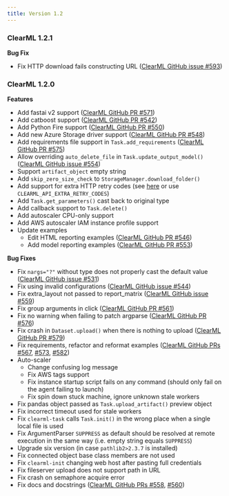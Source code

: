 ```yaml
---
title: Version 1.2
---
```


### ClearML 1.2.1

**Bug Fix**

- Fix HTTP download fails constructing URL ([ClearML GitHub issue #593](https://github.com/allegroai/clearml/issues/593))

### ClearML 1.2.0

**Features**

- Add fastai v2 support ([ClearML GitHub PR #571](https://github.com/allegroai/clearml/pull/571))
- Add catboost support ([ClearML GitHub PR #542](https://github.com/allegroai/clearml/pull/542))
- Add Python Fire support ([ClearML GitHub PR #550](https://github.com/allegroai/clearml/pull/550))
- Add new Azure Storage driver support ([ClearML GitHub PR #548](https://github.com/allegroai/clearml/pull/548))
- Add requirements file support in `Task.add_requirements` ([ClearML GitHub PR #575](https://github.com/allegroai/clearml/pull/575))
- Allow overriding `auto_delete_file` in `Task.update_output_model()` ([ClearML GitHub issue #554](https://github.com/allegroai/clearml/issues/554))
- Support `artifact_object` empty string
- Add `skip_zero_size_check` to `StorageManager.download_folder()`
- Add support for extra HTTP retry codes (see [here](https://github.com/allegroai/clearml/blob/2c916181b90c784fe0bd267cd67ea915e53e36e4/clearml/backend_api/config/default/api.conf#L29) or use `CLEARML_API_EXTRA_RETRY_CODES`)
- Add `Task.get_parameters()` cast back to original type
- Add callback support to `Task.delete()`
- Add autoscaler CPU-only support
- Add AWS autoscaler IAM instance profile support
- Update examples
  - Edit HTML reporting examples ([ClearML GitHub PR #546](https://github.com/allegroai/clearml/pull/546))
  - Add model reporting examples ([ClearML GitHub PR #553](https://github.com/allegroai/clearml/pull/553))

**Bug Fixes**

- Fix `nargs="?"` without type does not properly cast the default value ([ClearML GitHub issue #531](https://github.com/allegroai/clearml/issues/531))
- Fix using invalid configurations ([ClearML GitHub issue #544](https://github.com/allegroai/clearml/issues/544))
- Fix extra_layout not passed to report_matrix ([ClearML GitHub issue #559](https://github.com/allegroai/clearml/issues/559))
- Fix group arguments in click ([ClearML GitHub PR #561](https://github.com/allegroai/clearml/pull/561))
- Fix no warning when failing to patch argparse ([ClearML GitHub PR #576](https://github.com/allegroai/clearml/pull/576))
- Fix crash in `Dataset.upload()` when there is nothing to upload ([ClearML GitHub PR #579](https://github.com/allegroai/clearml/pull/579))
- Fix requirements, refactor and reformat examples ([ClearML GitHub PRs #567](https://github.com/allegroai/clearml/pull/567), [#573](https://github.com/allegroai/clearml/pull/573), [#582](https://github.com/allegroai/clearml/pull/582))
- Auto-scaler
  - Change confusing log message
  - Fix AWS tags support
  - Fix instance startup script fails on any command (should only fail on the agent failing to launch)
  - Fix spin down stuck machine, ignore unknown stale workers
- Fix pandas object passed as `Task.upload_artifact()` preview object
- Fix incorrect timeout used for stale workers
- Fix `clearml-task` calls `Task.init()` in the wrong place when a single local file is used
- Fix ArgumentParser `SUPPRESS` as default should be resolved at remote execution in the same way (i.e. empty string equals `SUPPRESS`)
- Upgrade six version (in case `pathlib2>2.3.7` is installed)
- Fix connected object base class members are not used
- Fix `clearml-init` changing web host after pasting full credentials
- Fix fileserver upload does not support path in URL
- Fix crash on semaphore acquire error
- Fix docs and docstrings ([ClearML GitHub PRs #558](https://github.com/allegroai/clearml/pull/558), [#560](https://github.com/allegroai/clearml/pull/560))

